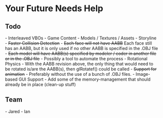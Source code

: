<h1>Your Future Needs Help</h1>
<h2>Todo</h2>
- Interleaved VBOs
- Game Content
  - Models / Textures / Assets
  - Storyline
- <del>Faster Collision Detection</del>
  - <del>Each face will not have AABB</del> Each face still has an AABB, but it is only used if no other AABB is specified in the .OBJ file
  - <del>Each model will have AABB(s) specified by modeler / coder in another file or in the .OBJ file</del>
  - Possibly a tool to automate the process
- Rotational Physics
  - With the AABB revision above, the only thing that would need to be rotated is/are the AABB(s), then glRotatef() could be called
- <del>Support for animation</del>
  - Preferably without the use of a bunch of .OBJ files.
- Image-based GUI Support
- Add some of the memory-management that should already be in place (clean-up stuff)
<h2>Team</h2>
- Jared
- Ian
